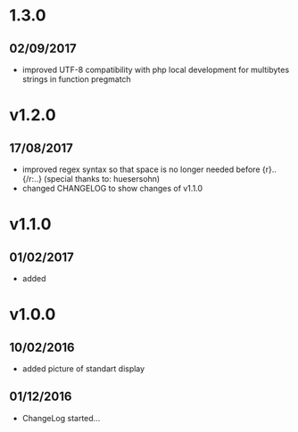 # 1.3.0
## 02/09/2017
[](#fix)
   * improved UTF-8 compatibility with php local development for multibytes strings in function pregmatch

# v1.2.0
## 17/08/2017
[](#new)
   * improved regex syntax so that space is no longer needed before {r}..{/r:..} (special thanks to: huesersohn)
   * changed CHANGELOG to show changes of v1.1.0

# v1.1.0
## 01/02/2017
[](#new)
   * added <rp> tag in the output structure for better compatibility with non ruby browsers

# v1.0.0
## 10/02/2016
[](#new)
   * added picture of standart display

## 01/12/2016
[](#new)
   * ChangeLog started...
